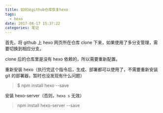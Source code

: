 ```yaml
---
title: 如何从github仓库恢复hexo
tags:
  - hexo
date: 2017-08-17 15:37:22
categories: 笔记
---
```


首先，将 github 上 hexo 网页所在仓库 clone 下来，如果使用了多分支管理，需要切换到相应分支。

clone 后的仓库里是没有 hexo 依赖的，所以需要重新配置。

重新安装 hexo（执行完这个指令后，生成、部署都可以使用了，不需要重新安装 git 的部署器，暂时也没发现有什么问题）

> $ npm install hexo --save

安装 hexo-server（否则，`hexo s` 无效）

> npm install hexo-server --save